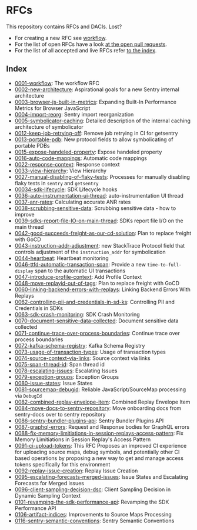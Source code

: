 # RFCs

This repository contains RFCs and DACIs. Lost?

- For creating a new RFC see [workflow](text/0001-workflow.md).
- For the list of open RFCs have a look [at the open pull requests](https://github.com/getsentry/rfcs/pulls).
- For the list of all accepted and live RFCs refer [to the index](#index).

## Index

- [0001-workflow](text/0001-workflow.md): The workflow RFC
- [0002-new-architecture](text/0002-new-architecture.md): Aspirational goals for a new Sentry internal architecture
- [0003-browser-js-built-in-metrics](text/0003-browser-js-built-in-metrics.md): Expanding Built-In Performance Metrics for Browser JavaScript
- [0004-import-reorg](text/0004-import-reorg.md): Sentry import reorganization
- [0005-symbolicator-caching](text/0005-symbolicator-caching.md): Detailed description of the internal caching architecture of symbolicator
- [0012-keep-job-retrying-off](text/0012-keep-job-retrying-off.md): Remove job retrying in CI for getsentry
- [0013-portable-pdb](text/0013-portable-pdb.md): New protocol fields to allow symbolicating of portable PDBs
- [0015-expose-handeled-property](text/0015-expose-handeled-property.md): Expose handeled property
- [0016-auto-code-mappings](text/0016-auto-code-mappings.md): Automatic code mappings
- [0022-response-context](text/0022-response-context.md): Response context
- [0033-view-hierarchy](text/0033-view-hierarchy.md): View Hierarchy
- [0027-manual-disabling-of-flaky-tests](text/0027-manual-disabling-of-flaky-tests.md): Processes for manually disabling flaky tests in `sentry` and `getsentry`
- [00034-sdk-lifecycle](text/0034-sdk-lifecycle-hooks.md): SDK Lifecycle hooks
- [0036-auto-instrumentation-ui-thread](text/0036-auto-instrumentation-ui-thread.md): auto-instrumentation UI thread
- [0037-anr-rates](text/0037-anr-rates.md): Calculating accurate ANR rates
- [0038-scrubbing-sensitive-data](text/0038-scrubbing-sensitive-data.md): Scrubbing sensitive data - how to improve
- [0039-sdks-report-file-IO-on-main-thread](text/0039-sdks-report-file-IO-on-main-thread.md): SDKs report file I/O on the main thread
- [0042-gocd-succeeds-freight-as-our-cd-solution](text/0042-gocd-succeeds-freight-as-our-cd-solution.md): Plan to replace freight with GoCD
- [0043-instruction-addr-adjustment](text/0043-instruction-addr-adjustment.md): new StackTrace Protocol field that controls adjustment of the `instruction_addr` for symbolication
- [0044-heartbeat](text/0044-heartbeat.md): Heartbeat monitoring
- [0046-ttfd-automatic-transaction-span](text/0046-ttfd-automatic-transaction-span.md): Provide a new `time-to-full-display` span to the automatic UI transactions
- [0047-introduce-profile-context](text/0047-introduce-profile-context.md): Add Profile Context
- [0048-move-replayid-out-of-tags](text/0048-move-replayid-out-of-tags.md): Plan to replace freight with GoCD
- [0060-linking-backend-errors-with-replays](text/0060-linking-backend-errors-with-replays.md): Linking Backend Errors With Replays
- [0062-controlling-pii-and-credentials-in-sd-ks](text/0062-controlling-pii-and-credentials-in-sd-ks.md): Controlling PII and Credentials in SDKs
- [0063-sdk-crash-monitoring](text/0063-sdk-crash-monitoring.md): SDK Crash Monitoring
- [0070-document-sensitive-data-collected](text/0070-document-sensitive-data-collected.md): Document sensitive data collected
- [0071-continue-trace-over-process-boundaries](text/0071-continue-trace-over-process-boundaries.md): Continue trace over process boundaries
- [0072-kafka-schema-registry](text/0072-kafka-schema-registry.md): Kafka Schema Registry
- [0073-usage-of-transaction-types](text/0073-usage-of-transaction-types.md): Usage of transaction types
- [0074-source-context-via-links](text/0074-source-context-via-links.md): Source context via links
- [0075-span-thread-id](text/0075-span-thread-id.md): Span thread id
- [0078-escalating-issues](text/0078-escalating-issues.md): Escalating Issues
- [0079-exception-groups](text/0079-exception-groups.md): Exception Groups
- [0080-issue-states](text/0080-issue-states.md): Issue States
- [0081-sourcemap-debugid](text/0081-sourcemap-debugid.md): Reliable JavaScript/SourceMap processing via `DebugId`
- [0082-combined-replay-envelope-item](text/0082-combined-replay-envelope-item.md): Combined Replay Envelope Item
- [0084-move-docs-to-sentry-repository](text/0084-move-docs-to-sentry-repository.md): Move onboarding docs from sentry-docs over to sentry repository
- [0086-sentry-bundler-plugins-api](text/0086-sentry-bundler-plugins-api.md): Sentry Bundler Plugins API
- [0087-graphql-errors](text/0087-graphql-errors.md): Request and Response bodies for GraphQL errors
- [0088-fix-memory-limitiations-in-session-replays-access-pattern](text/0088-fix-memory-limitiations-in-session-replays-access-pattern.md): Fix Memory Limitiations in Session Replay's Access Pattern
- [0091-ci-upload-tokens](text/0091-ci-upload-tokens.md): This RFC Proposes an improved CI experience for uploading source maps, debug symbols,
  and potentially other CI based operations by proposing a new way to get and manage
  access tokens specifically for this environment
- [0092-replay-issue-creation](text/0092-replay-issue-creation.md): Replay Issue Creation
- [0095-escalating-forecasts-merged-issues](text/0095-escalating-forecasts-merged-issues.md): Issue States and Escalating Forecasts for Merged issues
- [0096-client-sampling-decision-dsc](text/0096-client-sampling-decision-dsc.md): Client Sampling Decision in Dynamic Sampling Context
- [0101-revamping-the-sdk-performance-api](text/0101-revamping-the-sdk-performance-api.md): Revamping the SDK Performance API
- [0106-artifact-indices](text/0106-artifact-indices.md): Improvements to Source Maps Processing
- [0116-sentry-semantic-conventions](text/0116-sentry-semantic-conventions.md): Sentry Semantic Conventions

